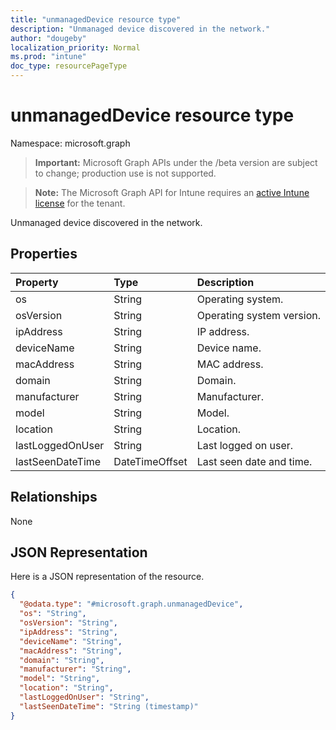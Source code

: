 ```yaml
---
title: "unmanagedDevice resource type"
description: "Unmanaged device discovered in the network."
author: "dougeby"
localization_priority: Normal
ms.prod: "intune"
doc_type: resourcePageType
---
```


# unmanagedDevice resource type

Namespace: microsoft.graph

> **Important:** Microsoft Graph APIs under the /beta version are subject to change; production use is not supported.

> **Note:** The Microsoft Graph API for Intune requires an [active Intune license](https://go.microsoft.com/fwlink/?linkid=839381) for the tenant.

Unmanaged device discovered in the network.

## Properties
|Property|Type|Description|
|:---|:---|:---|
|os|String|Operating system.|
|osVersion|String|Operating system version.|
|ipAddress|String|IP address.|
|deviceName|String|Device name.|
|macAddress|String|MAC address.|
|domain|String|Domain.|
|manufacturer|String|Manufacturer.|
|model|String|Model.|
|location|String|Location.|
|lastLoggedOnUser|String|Last logged on user.|
|lastSeenDateTime|DateTimeOffset|Last seen date and time.|

## Relationships
None

## JSON Representation
Here is a JSON representation of the resource.
<!-- {
  "blockType": "resource",
  "@odata.type": "microsoft.graph.unmanagedDevice"
}
-->
``` json
{
  "@odata.type": "#microsoft.graph.unmanagedDevice",
  "os": "String",
  "osVersion": "String",
  "ipAddress": "String",
  "deviceName": "String",
  "macAddress": "String",
  "domain": "String",
  "manufacturer": "String",
  "model": "String",
  "location": "String",
  "lastLoggedOnUser": "String",
  "lastSeenDateTime": "String (timestamp)"
}
```





